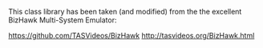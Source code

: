This class library has been taken (and modified) from the the excellent BizHawk Multi-System Emulator:

https://github.com/TASVideos/BizHawk
http://tasvideos.org/BizHawk.html

